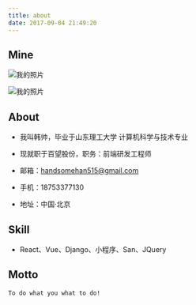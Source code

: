 ```yaml
---
title: about
date: 2017-09-04 21:49:20
---
```


## Mine

![我的照片](about/index/gitlab.jpeg)

![我的照片](about/index/mine.jpeg)

## About

+ 我叫韩帅，毕业于山东理工大学 计算机科学与技术专业

+ 现就职于百望股份，职务：前端研发工程师

+ 邮箱：handsomehan515@gmail.com

+ 手机：18753377130

+ 地址：中国·北京

## Skill

+ React、Vue、Django、小程序、San、JQuery

## Motto

    To do what you what to do!